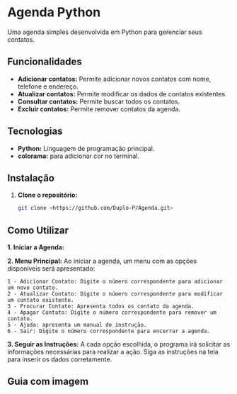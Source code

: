 # Agenda Python

Uma agenda simples desenvolvida em Python para gerenciar seus contatos.

## Funcionalidades

* **Adicionar contatos:** Permite adicionar novos contatos com nome, telefone e endereço.
* **Atualizar contatos:** Permite modificar os dados de contatos existentes.
* **Consultar contatos:** Permite buscar todos os contatos.
* **Excluir contatos:** Permite remover contatos da agenda.

## Tecnologias

* **Python:** Linguagem de programação principal.
* **colorama:** para adicionar cor no terminal.

## Instalação

1. **Clone o repositório:**
   ```bash
   git clone <https://github.com/Duplo-P/Agenda.git>
## Como Utilizar

**1. Iniciar a Agenda:**

**2. Menu Principal:**
Ao iniciar a agenda, um menu com as opções disponíveis será apresentado:

    1 - Adicionar Contato: Digite o número correspondente para adicionar um novo contato.
    2 - Atualizar Contato: Digite o número correspondente para modificar um contato existente.
    3 - Procurar Contato: Apresenta todos os contato da agenda.
    4 - Apagar Contato: Digite o número correspondente para remover um contato.
    5 - Ajuda: apresenta um manual de instrução.
    6 - Sair: Digite o número correspondente para encerrar a agenda.

**3. Seguir as Instruções:**
A cada opção escolhida, o programa irá solicitar as informações necessárias para realizar a ação.
Siga as instruções na tela para inserir os dados corretamente.
## Guia com imagem
